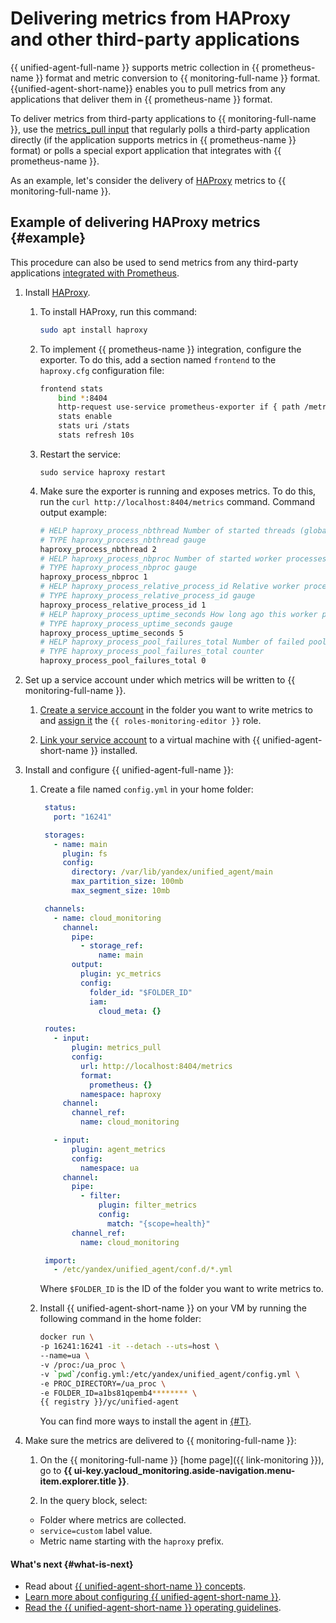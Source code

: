 # Delivering metrics from HAProxy and other third-party applications

{{ unified-agent-full-name }} supports metric collection in {{ prometheus-name }} format and metric conversion to {{ monitoring-full-name }} format. {{unified-agent-short-name}} enables you to pull metrics from any applications that deliver them in {{ prometheus-name }} format.

To deliver metrics from third-party applications to {{ monitoring-full-name }}, use the [metrics_pull input](../../concepts/data-collection/unified-agent/configuration.md#metrics_pull_input) that regularly polls a third-party application directly (if the application supports metrics in {{ prometheus-name }} format) or polls a special export application that integrates with {{ prometheus-name }}.

As an example, let's consider the delivery of [HAProxy](https://www.haproxy.org) metrics to {{ monitoring-full-name }}.

## Example of delivering HAProxy metrics {#example}

This procedure can also be used to send metrics from any third-party applications [integrated with Prometheus](https://prometheus.io/docs/instrumenting/exporters/).

1. Install [HAProxy](https://www.haproxy.org).

   1. To install HAProxy, run this command:

      ```bash
      sudo apt install haproxy
      ```

   1. To implement {{ prometheus-name }} integration, configure the exporter. To do this, add a section named `frontend` to the `haproxy.cfg` configuration file:

      ```bash
      frontend stats
          bind *:8404
          http-request use-service prometheus-exporter if { path /metrics }
          stats enable
          stats uri /stats
          stats refresh 10s
      ```

   1. Restart the service:

      ```
      sudo service haproxy restart
      ```

   1. Make sure the exporter is running and exposes metrics. To do this, run the `curl http://localhost:8404/metrics` command. Command output example:

      ```bash
      # HELP haproxy_process_nbthread Number of started threads (global.nbthread)
      # TYPE haproxy_process_nbthread gauge
      haproxy_process_nbthread 2
      # HELP haproxy_process_nbproc Number of started worker processes (historical, always 1)
      # TYPE haproxy_process_nbproc gauge
      haproxy_process_nbproc 1
      # HELP haproxy_process_relative_process_id Relative worker process number (1)
      # TYPE haproxy_process_relative_process_id gauge
      haproxy_process_relative_process_id 1
      # HELP haproxy_process_uptime_seconds How long ago this worker process was started (seconds)
      # TYPE haproxy_process_uptime_seconds gauge
      haproxy_process_uptime_seconds 5
      # HELP haproxy_process_pool_failures_total Number of failed pool allocations since this worker was started
      # TYPE haproxy_process_pool_failures_total counter
      haproxy_process_pool_failures_total 0
      ```

1. Set up a service account under which metrics will be written to {{ monitoring-full-name }}.

   1. [Create a service account](../../../iam/operations/sa/create.md) in the folder you want to write metrics to and [assign it](../../../iam/operations/sa/assign-role-for-sa.md) the `{{ roles-monitoring-editor }}` role.

   1. [Link your service account](../../../compute/operations/vm-connect/auth-inside-vm.md#link-sa-with-instance) to a virtual machine with {{ unified-agent-short-name }} installed.

1. Install and configure {{ unified-agent-full-name }}:

   1. Create a file named `config.yml` in your home folder:

       ```yaml
        status:
          port: "16241"

        storages:
          - name: main
            plugin: fs
            config:
              directory: /var/lib/yandex/unified_agent/main
              max_partition_size: 100mb
              max_segment_size: 10mb

        channels:
          - name: cloud_monitoring
            channel:
              pipe:
                - storage_ref:
                    name: main
              output:
                plugin: yc_metrics
                config:
                  folder_id: "$FOLDER_ID"
                  iam:
                    cloud_meta: {}

        routes:
          - input:
              plugin: metrics_pull
              config:
                url: http://localhost:8404/metrics
                format:
                  prometheus: {}
                namespace: haproxy
            channel:
              channel_ref:
                name: cloud_monitoring

          - input:
              plugin: agent_metrics
              config:
                namespace: ua
            channel:
              pipe:
                - filter:
                    plugin: filter_metrics
                    config:
                      match: "{scope=health}"
              channel_ref:
                name: cloud_monitoring

        import:
          - /etc/yandex/unified_agent/conf.d/*.yml
       ```

       Where `$FOLDER_ID` is the ID of the folder you want to write metrics to.

   1. Install {{ unified-agent-short-name }} on your VM by running the following command in the home folder:

      ```bash
      docker run \
      -p 16241:16241 -it --detach --uts=host \
      --name=ua \
      -v /proc:/ua_proc \
      -v `pwd`/config.yml:/etc/yandex/unified_agent/config.yml \
      -e PROC_DIRECTORY=/ua_proc \
      -e FOLDER_ID=a1bs81qpemb4******** \
      {{ registry }}/yc/unified-agent
      ```

       You can find more ways to install the agent in [{#T}](../../concepts/data-collection/unified-agent/installation.md).


1. Make sure the metrics are delivered to {{ monitoring-full-name }}:

    1. On the {{ monitoring-full-name }} [home page]({{ link-monitoring }}), go to **{{ ui-key.yacloud_monitoring.aside-navigation.menu-item.explorer.title }}**.

    1. In the query block, select:
      - Folder where metrics are collected.
      - `service=custom` label value.
      - Metric name starting with the `haproxy` prefix.

#### What's next {#what-is-next}

- Read about [{{ unified-agent-short-name }} concepts](../../concepts/data-collection/unified-agent/index.md).
- [Learn more about configuring {{ unified-agent-short-name }}](../../concepts/data-collection/unified-agent/configuration.md).
- [Read the {{ unified-agent-short-name }} operating guidelines](../../concepts/data-collection/unified-agent/best-practices.md).

